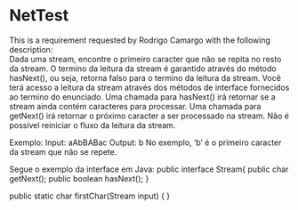 # NetTest
This is a requirement requested by Rodrigo Camargo with the following description:
<br/>
Dada uma stream, encontre o primeiro caracter que não se repita no resto da stream. O termino da leitura da stream é garantido através do método hasNext(), ou seja, retorna falso para o termino da leitura da stream. Você terá acesso a leitura da stream através dos métodos de interface fornecidos ao termino do enunciado. 
Uma chamada para hasNext() irá retornar se a stream ainda contém caracteres para processar.
Uma chamada para getNext() irá retornar o próximo caracter a ser processado na stream. 
Não é possível reiniciar o fluxo da leitura da stream.

Exemplo:
Input:  aAbBABac
Output: b
No exemplo, ‘b’ é o primeiro caracter da stream que não se repete.
 
Segue o exemplo da interface em Java:
public interface Stream{
    public char getNext(); 
    public boolean hasNext();
}

public static char firstChar(Stream input) {
}

